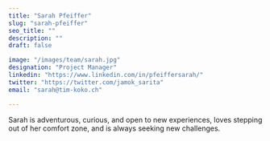 ```yaml
---
title: "Sarah Pfeiffer"
slug: "sarah-pfeiffer"
seo_title: ""
description: ""
draft: false

image: "/images/team/sarah.jpg"
designation: "Project Manager"
linkedin: "https://www.linkedin.com/in/pfeiffersarah/"
twitter: "https://twitter.com/jamok_sarita"
email: "sarah@tim-koko.ch"

---
```


Sarah is adventurous, curious, and open to new experiences, loves stepping out of her comfort zone, and is always seeking new challenges.
